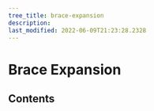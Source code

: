 ```yaml
---
tree_title: brace-expansion
description: 
last_modified: 2022-06-09T21:23:28.2328
---
```


# Brace Expansion

## Contents
